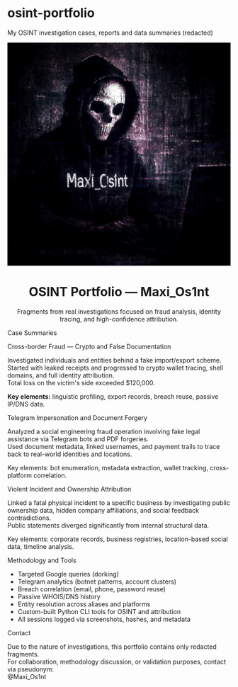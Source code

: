 # osint-portfolio
My OSINT investigation cases, reports and data summaries (redacted)

<p align="center">
  <img src="assets/preview.jpg" alt="OSINT Portfolio Banner" width="720"/>
</p>

<h1 align="center">OSINT Portfolio — Maxi_Os1nt</h1>

<p align="center">
  Fragments from real investigations focused on fraud analysis, identity tracing, and high-confidence attribution.
</p>


 Case Summaries

 Cross-border Fraud — Crypto and False Documentation

Investigated individuals and entities behind a fake import/export scheme.  
Started with leaked receipts and progressed to crypto wallet tracing, shell domains, and full identity attribution.  
Total loss on the victim's side exceeded $120,000.

**Key elements:** linguistic profiling, export records, breach reuse, passive IP/DNS data.



 Telegram Impersonation and Document Forgery

Analyzed a social engineering fraud operation involving fake legal assistance via Telegram bots and PDF forgeries.  
Used document metadata, linked usernames, and payment trails to trace back to real-world identities and locations.

Key elements: bot enumeration, metadata extraction, wallet tracking, cross-platform correlation.



 Violent Incident and Ownership Attribution

Linked a fatal physical incident to a specific business by investigating public ownership data, hidden company affiliations, and social feedback contradictions.  
Public statements diverged significantly from internal structural data.

Key elements: corporate records, business registries, location-based social data, timeline analysis.



 Methodology and Tools

- Targeted Google queries (dorking)
- Telegram analytics (botnet patterns, account clusters)
- Breach correlation (email, phone, password reuse)
- Passive WHOIS/DNS history
- Entity resolution across aliases and platforms
- Custom-built Python CLI tools for OSINT and attribution
- All sessions logged via screenshots, hashes, and metadata


Contact

Due to the nature of investigations, this portfolio contains only redacted fragments.  
For collaboration, methodology discussion, or validation purposes, contact via pseudonym:  
@Maxi_Os1nt
